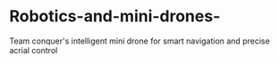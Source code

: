 # Robotics-and-mini-drones-
Team conquer's intelligent mini drone for smart navigation and precise acrial control 
